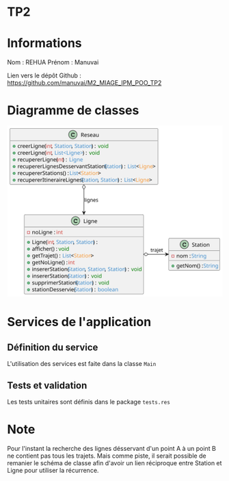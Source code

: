 # TP2

# Informations
Nom : REHUA
Prénom : Manuvai

Lien vers le dépôt Github : https://github.com/manuvai/M2_MIAGE_IPM_POO_TP2

# Diagramme de classes
![Diagramme de classe](out/docs/dce/dce.svg)

# Services de l'application
## Définition du service
L'utilisation des services est faite dans la classe `Main` 

## Tests et validation
Les tests unitaires sont définis dans le package `tests.res`

# Note
Pour l'instant la recherche des lignes désservant d'un point A à un point B ne contient pas tous les trajets.
Mais comme piste, il serait possible de remanier le schéma de classe afin d'avoir un lien réciproque entre Station et Ligne pour utiliser la récurrence.

